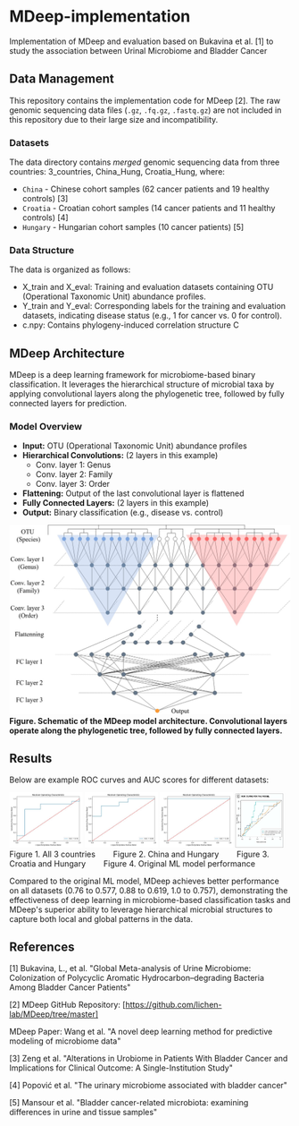 # MDeep-implementation
Implementation of MDeep and evaluation based on Bukavina et al. [1] to study the association between Urinal Microbiome and Bladder Cancer 

## Data Management

This repository contains the implementation code for MDeep [2]. The raw genomic sequencing data files (`.gz`, `.fq.gz`, `.fastq.gz`) are not included in this repository due to their large size and incompatibility.

### Datasets 
The data directory contains _merged_ genomic sequencing data from three countries: 3_countries, China_Hung, Croatia_Hung, where:
- `China` - Chinese cohort samples (62 cancer patients and 19 healthy controls) [3]
- `Croatia` - Croatian cohort samples (14 cancer patients and 11 healthy controls) [4]
- `Hungary` - Hungarian cohort samples (10 cancer patients) [5]

### Data Structure
The data is organized as follows:
- X_train and X_eval: Training and evaluation datasets containing OTU (Operational Taxonomic Unit) abundance profiles.
- Y_train and Y_eval: Corresponding labels for the training and evaluation datasets, indicating disease status (e.g., 1 for cancer vs. 0 for control).
- c.npy: Contains phylogeny-induced correlation structure C

## MDeep Architecture

MDeep is a deep learning framework for microbiome-based binary classification. It leverages the hierarchical structure of microbial taxa by applying convolutional layers along the phylogenetic tree, followed by fully connected layers for prediction.


### Model Overview
- **Input:** OTU \(Operational Taxonomic Unit\) abundance profiles  
- **Hierarchical Convolutions:**  \(2 layers in this example\)
  - Conv. layer 1: Genus  
  - Conv. layer 2: Family  
  - Conv. layer 3: Order  
- **Flattening:** Output of the last convolutional layer is flattened  
- **Fully Connected Layers:** \(2 layers in this example\)  
- **Output:** Binary classification \(e.g., disease vs. control\)

<img src="docs/Architecture.jpg" alt="MDeep Architecture"></img>
**Figure. Schematic of the MDeep model architecture. Convolutional layers operate along the phylogenetic tree, followed by fully connected layers.**


## Results
Below are example ROC curves and AUC scores for different datasets:

<img src="results/3_countries/result.jpg" alt="All 3 countries" width="26%"/> <img src="results/China_Hung/result.jpg" alt="China and Hungary" width="26%"/> <img src="results/Croatia_Hung/result.jpg" alt="Croatia and Hungary" width="26%"/> <img src="results/original/result.jpeg" alt="Original ML model performance" width="17%"></img></div>
Figure 1. All 3 countries &emsp;&emsp;Figure 2. China and Hungary &emsp;&emsp;Figure 3. Croatia and Hungary &emsp;&emsp;Figure 4. Original ML model performance

Compared to the original ML model, MDeep achieves better performance on all datasets (0.76 to 0.577, 0.88 to 0.619, 1.0 to 0.757), demonstrating the effectiveness of deep learning in microbiome-based classification tasks and MDeep's superior ability to leverage hierarchical microbial structures to capture both local and global patterns in the data.



## References

[1] Bukavina, L., et al. "Global Meta-analysis of Urine Microbiome: Colonization of Polycyclic Aromatic Hydrocarbon–degrading Bacteria Among Bladder Cancer Patients"

[2] MDeep GitHub Repository: [https://github.com/lichen-lab/MDeep/tree/master]

MDeep Paper: Wang et al. "A novel deep learning method for predictive modeling of microbiome data"

[3] Zeng et al. "Alterations in Urobiome in Patients With Bladder Cancer and Implications for Clinical Outcome: A Single-Institution Study"

[4] Popović et al. "The urinary microbiome associated with bladder cancer"

[5] Mansour et al. "Bladder cancer-related microbiota: examining differences in urine and tissue samples"


